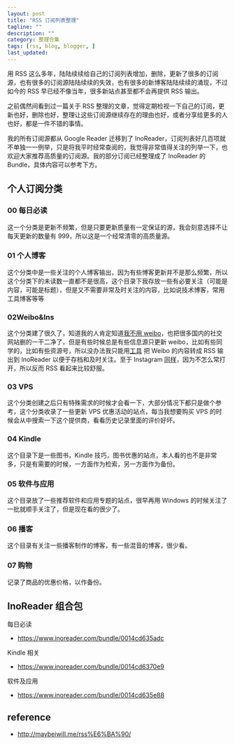 ```yaml
---
layout: post
title: "RSS 订阅列表整理"
tagline: ""
description: ""
category: 整理合集
tags: [rss, blog, blogger, ]
last_updated:
---
```


用 RSS 这么多年，陆陆续续给自己的订阅列表增加，删除，更新了很多的订阅源，也有很多的订阅源陆陆续续的失效，也有很多的新博客陆陆续续的涌现，不过如今的 RSS 早已经不像当年，很多新站点甚至都不会再提供 RSS 输出。

之前偶然间看到过一篇关于 RSS 整理的文章，觉得定期检视一下自己的订阅，更新也好，删除也好，整理让这些订阅源继续存在的理由也好，或者分享给更多的人也好，都是一件不错的事情。

我的所有订阅源都从 Google Reader 迁移到了 InoReader，订阅列表好几百项就不单独一一例举，只是将我平时经常查阅的，我觉得非常值得关注的列举一下，也欢迎大家推荐高质量的订阅源。我的部分订阅已经整理成了 InoReader 的 Bundle，具体内容可以参考下方。

## 个人订阅分类

### 00 每日必读
这一个分类是更新不频繁，但是只要更新质量有一定保证的源，我会刻意选择不让每天更新的数量有 999，所以这是一个经常清零的高质量源。

### 01 个人博客
这个分类中是一些关注的个人博客输出，因为有些博客更新并不是那么频繁，所以这个分类下的未读数一直都不是很高，这个目录下我存放一些有必要关注（可能是内容，可能是标题），但是又不需要非常及时关注的内容，比如说技术博客，常用工具博客等等

### 02Weibo&Ins
这个分类建了很久了，知道我的人肯定知道[我不用 weibo](/post/2016/01/remove-posts-on-social-network.html)，也把很多国内的社交网站删的一干二净了，但是有些时候总是有些信息源只更新 weibo，比如有些同学的，比如有些资源号，所以没办法我只能用[工具](/post/2018/02/self-hosted-weibo-to-rss.html) 把 Weibo 的内容转成 RSS 输出到 InoReader 以便于存档和及时关注。至于 Instagram [同样](https://rss.einverne.info/)，因为不怎么常打开，所以反而 RSS 看起来比较舒服。

### 03 VPS
这个分类创建之后只有特殊需求的时候才会看一下，大部分情况下都只是做个参考，这个分类收录了一些更新 VPS 优惠活动的站点，每当我想要购买 VPS 的时候会从中搜索一下这个提供商，看看历史记录里面的评价好坏。

### 04 Kindle
这个目录下是一些图书，Kindle 技巧，图书优惠的站点，本人看的也不是非常多，只是有需要的时候，一方面作为检索，另一方面作为备份。

### 05 软件与应用
这个目录放了一些推荐软件和应用专题的站点，很早再用 Windows 的时候关注了一批就顺手关注了，但是现在看的很少了。

### 06 播客
这个目录有关注一些播客制作的博客，有一些混音的博客，很少看。

### 07 购物
记录了商品的优惠价格，以作备份。

## InoReader 组合包
每日必读

- <https://www.inoreader.com/bundle/0014cd635adc>

Kindle 相关

- <https://www.inoreader.com/bundle/0014cd6370e9>

软件及应用

- <https://www.inoreader.com/bundle/0014cd635e88>

## reference

- http://maybeiwill.me/rss%E6%BA%90/
